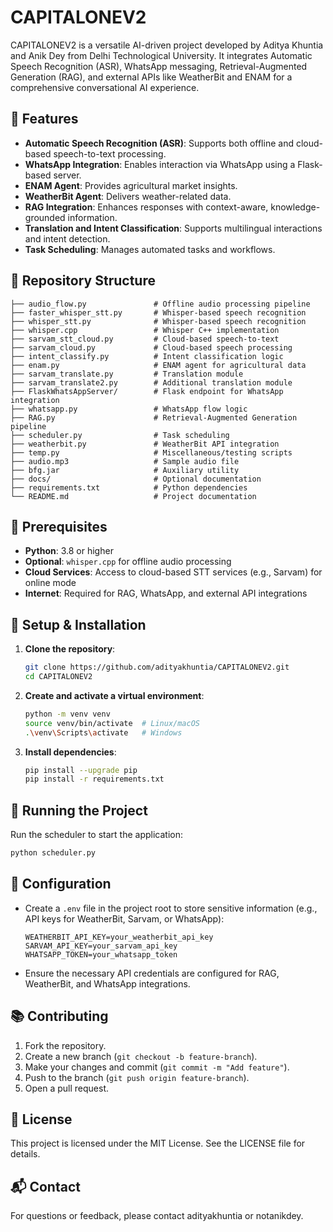 # CAPITALONEV2

CAPITALONEV2 is a versatile AI-driven project developed by Aditya Khuntia and Anik Dey from Delhi Technological University. It integrates Automatic Speech Recognition (ASR), WhatsApp messaging, Retrieval-Augmented Generation (RAG), and external APIs like WeatherBit and ENAM for a comprehensive conversational AI experience.

## 🚀 Features

- **Automatic Speech Recognition (ASR)**: Supports both offline and cloud-based speech-to-text processing.
- **WhatsApp Integration**: Enables interaction via WhatsApp using a Flask-based server.
- **ENAM Agent**: Provides agricultural market insights.
- **WeatherBit Agent**: Delivers weather-related data.
- **RAG Integration**: Enhances responses with context-aware, knowledge-grounded information.
- **Translation and Intent Classification**: Supports multilingual interactions and intent detection.
- **Task Scheduling**: Manages automated tasks and workflows.

## 📂 Repository Structure

```
├── audio_flow.py               # Offline audio processing pipeline
├── faster_whisper_stt.py       # Whisper-based speech recognition
├── whisper_stt.py              # Whisper-based speech recognition
├── whisper.cpp                 # Whisper C++ implementation
├── sarvam_stt_cloud.py         # Cloud-based speech-to-text
├── sarvam_cloud.py             # Cloud-based speech processing
├── intent_classify.py          # Intent classification logic
├── enam.py                     # ENAM agent for agricultural data
├── sarvam_translate.py         # Translation module
├── sarvam_translate2.py        # Additional translation module
├── FlaskWhatsAppServer/        # Flask endpoint for WhatsApp integration
├── whatsapp.py                 # WhatsApp flow logic
├── RAG.py                      # Retrieval-Augmented Generation pipeline
├── scheduler.py                # Task scheduling
├── weatherbit.py               # WeatherBit API integration
├── temp.py                     # Miscellaneous/testing scripts
├── audio.mp3                   # Sample audio file
├── bfg.jar                     # Auxiliary utility
├── docs/                       # Optional documentation
├── requirements.txt            # Python dependencies
└── README.md                   # Project documentation
```

## 🔧 Prerequisites

- **Python**: 3.8 or higher
- **Optional**: `whisper.cpp` for offline audio processing
- **Cloud Services**: Access to cloud-based STT services (e.g., Sarvam) for online mode
- **Internet**: Required for RAG, WhatsApp, and external API integrations

## 🔑 Setup & Installation

1. **Clone the repository**:

   ```bash
   git clone https://github.com/adityakhuntia/CAPITALONEV2.git
   cd CAPITALONEV2
   ```

2. **Create and activate a virtual environment**:

   ```bash
   python -m venv venv
   source venv/bin/activate  # Linux/macOS
   .\venv\Scripts\activate   # Windows
   ```

3. **Install dependencies**:

   ```bash
   pip install --upgrade pip
   pip install -r requirements.txt
   ```

## 🚀 Running the Project

Run the scheduler to start the application:

```bash
python scheduler.py
```

## 🔧 Configuration

- Create a `.env` file in the project root to store sensitive information (e.g., API keys for WeatherBit, Sarvam, or WhatsApp):

  ```env
  WEATHERBIT_API_KEY=your_weatherbit_api_key
  SARVAM_API_KEY=your_sarvam_api_key
  WHATSAPP_TOKEN=your_whatsapp_token
  ```
- Ensure the necessary API credentials are configured for RAG, WeatherBit, and WhatsApp integrations.

## 📚 Contributing

1. Fork the repository.
2. Create a new branch (`git checkout -b feature-branch`).
3. Make your changes and commit (`git commit -m "Add feature"`).
4. Push to the branch (`git push origin feature-branch`).
5. Open a pull request.

## 📜 License

This project is licensed under the MIT License. See the LICENSE file for details.

## 📬 Contact

For questions or feedback, please contact adityakhuntia or notanikdey.
